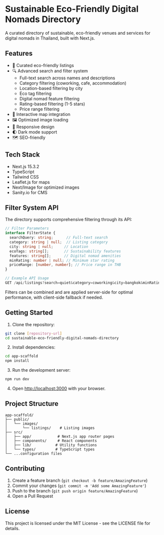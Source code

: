 # Sustainable Eco-Friendly Digital Nomads Directory

A curated directory of sustainable, eco-friendly venues and services for digital nomads in Thailand, built with Next.js.

## Features

- 🌱 Curated eco-friendly listings
- 🔍 Advanced search and filter system
  - Full-text search across names and descriptions
  - Category filtering (coworking, cafe, accommodation)
  - Location-based filtering by city
  - Eco tag filtering
  - Digital nomad feature filtering
  - Rating-based filtering (1-5 stars)
  - Price range filtering
- 📍 Interactive map integration
- 🖼️ Optimized image loading
- 📱 Responsive design
- 🌓 Dark mode support
- 🗺️ SEO-friendly

## Tech Stack

- Next.js 15.3.2
- TypeScript
- Tailwind CSS
- Leaflet.js for maps
- Next/Image for optimized images
- Sanity.io for CMS

## Filter System API

The directory supports comprehensive filtering through its API:

```typescript
// Filter Parameters
interface FilterState {
  searchQuery: string;      // Full-text search
  category: string | null;  // Listing category
  city: string | null;     // Location
  ecoTags: string[];       // Sustainability features
  features: string[];      // Digital nomad amenities
  minRating: number | null; // Minimum star rating
  priceRange: [number, number]; // Price range in THB
}

// Example API Usage
GET /api/listings?search=quiet&category=coworking&city=bangkok&minRating=4
```

Filters can be combined and are applied server-side for optimal performance, with client-side fallback if needed.

## Getting Started

1. Clone the repository:
```bash
git clone [repository-url]
cd sustainable-eco-friendly-digital-nomads-directory
```

2. Install dependencies:
```bash
cd app-scaffold
npm install
```

3. Run the development server:
```bash
npm run dev
```

4. Open [http://localhost:3000](http://localhost:3000) with your browser.

## Project Structure

```
app-scaffold/
├── public/
│   └── images/
│       └── listings/    # Listing images
├── src/
│   ├── app/            # Next.js app router pages
│   ├── components/     # React components
│   ├── lib/           # Utility functions
│   └── types/         # TypeScript types
└── ...configuration files
```

## Contributing

1. Create a feature branch (`git checkout -b feature/AmazingFeature`)
2. Commit your changes (`git commit -m 'Add some AmazingFeature'`)
3. Push to the branch (`git push origin feature/AmazingFeature`)
4. Open a Pull Request

## License

This project is licensed under the MIT License - see the LICENSE file for details.
